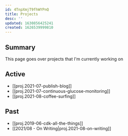 ```yaml
---
id: 4TnpXmjT9fhWYPnQ
title: Projects
desc: ''
updated: 1630856425241
created: 1626539999810
---
```


## Summary

This page goes over projects that I'm currently working on 


## Active
- [[proj.2021-07-publish-blog]]
- [[proj.2021-07-continuous-glucose-monitoring]]
- [[proj.2021-08-coffee-surfing]]

## Past
- [[proj.2019-06-cdk-all-the-things]]
- [[2021/08 - On Writing|proj.2021-08-on-writing]]